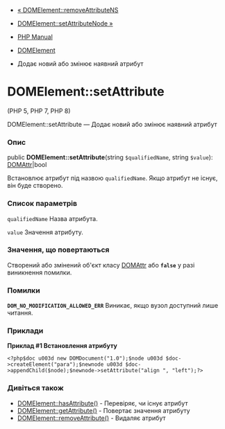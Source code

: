 - [« DOMElement::removeAttributeNS](domelement.removeattributens.md)
- [DOMElement::setAttributeNode »](domelement.setattributenode.md)

- [PHP Manual](index.md)
- [DOMElement](class.domelement.md)
- Додає новий або змінює наявний атрибут

# DOMElement::setAttribute

(PHP 5, PHP 7, PHP 8)

DOMElement::setAttribute — Додає новий або змінює наявний
атрибут

### Опис

public **DOMElement::setAttribute**(string `$qualifiedName`, string
`$value`): [DOMAttr](class.domattr.md)\|bool

Встановлює атрибут під назвою `qualifiedName`. Якщо атрибут не
існує, він буде створено.

### Список параметрів

`qualifiedName`
Назва атрибута.

`value`
Значення атрибуту.

### Значення, що повертаються

Створений або змінений об'єкт класу [DOMAttr](class.domattr.md) або
**`false`** у разі виникнення помилки.

### Помилки

**`DOM_NO_MODIFICATION_ALLOWED_ERR`**
Виникає, якщо вузол доступний лише читання.

### Приклади

**Приклад #1 Встановлення атрибуту**

` <?php$doc u003d new DOMDocument("1.0");$node u003d $doc->createElement("para");$newnode u003d $doc->appendChild($node);$newnode->setAttribute("align ", "left");?> `

### Дивіться також

- [DOMElement::hasAttribute()](domelement.hasattribute.md) -
Перевіряє, чи існує атрибут
- [DOMElement::getAttribute()](domelement.getattribute.md) -
Повертає значення атрибуту
- [DOMElement::removeAttribute()](domelement.removeattribute.md) -
Видаляє атрибут
